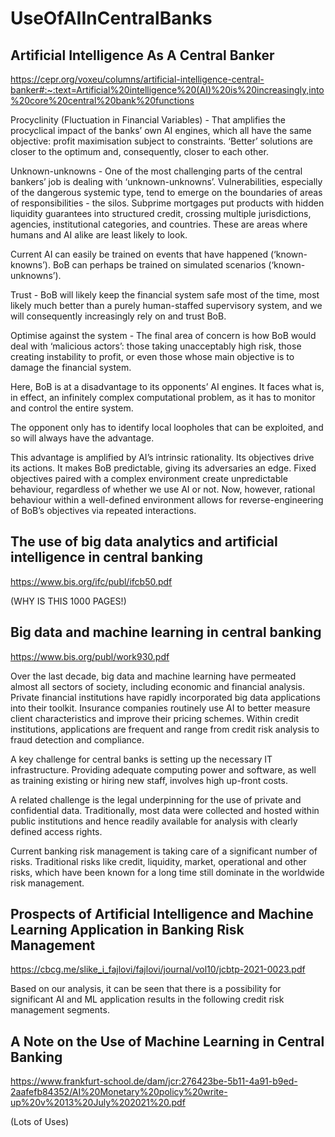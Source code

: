 # UseOfAIInCentralBanks
## Artificial Intelligence As A Central Banker

https://cepr.org/voxeu/columns/artificial-intelligence-central-banker#:~:text=Artificial%20intelligence%20(AI)%20is%20increasingly,into%20core%20central%20bank%20functions

Procyclinity (Fluctuation in Financial Variables) - That amplifies the procyclical impact of the banks’ own AI engines, which all have the same objective: profit maximisation subject to constraints. ‘Better’ solutions are closer to the optimum and, consequently, closer to each other. 

Unknown-unknowns - One of the most challenging parts of the central bankers’ job is dealing with ‘unknown-unknowns’. Vulnerabilities, especially of the dangerous systemic type, tend to emerge on the boundaries of areas of responsibilities - the silos. Subprime mortgages put products with hidden liquidity guarantees into structured credit, crossing multiple jurisdictions, agencies, institutional categories, and countries. These are areas where humans and AI alike are least likely to look.

Current AI can easily be trained on events that have happened (‘known-knowns’). BoB can perhaps be trained on simulated scenarios (‘known-unknowns’).

Trust - BoB will likely keep the financial system safe most of the time, most likely much better than a purely human-staffed supervisory system, and we will consequently increasingly rely on and trust BoB. 

Optimise against the system - The final area of concern is how BoB would deal with ‘malicious actors’: those taking unacceptably high risk, those creating instability to profit, or even those whose main objective is to damage the financial system.

Here, BoB is at a disadvantage to its opponents’ AI engines. It faces what is, in effect, an infinitely complex computational problem, as it has to monitor and control the entire system.

The opponent only has to identify local loopholes that can be exploited, and so will always have the advantage. 

This advantage is amplified by AI’s intrinsic rationality. Its objectives drive its actions. It makes BoB predictable, giving its adversaries an edge. Fixed objectives paired with a complex environment create unpredictable behaviour, regardless of whether we use AI or not. Now, however, rational behaviour within a well-defined environment allows for reverse-engineering of BoB’s objectives via repeated interactions. 

## The use of big data analytics and artificial intelligence in central banking

https://www.bis.org/ifc/publ/ifcb50.pdf

(WHY IS THIS 1000 PAGES!)

## Big data and machine learning in central banking

https://www.bis.org/publ/work930.pdf

Over the last decade, big data and machine learning have permeated almost all sectors of society, including economic and financial analysis. Private financial institutions have rapidly incorporated big data applications into their toolkit. Insurance companies routinely use AI to better measure client characteristics and improve their pricing schemes. Within credit institutions, applications are frequent and range from credit risk analysis to fraud detection and compliance.

A key challenge for central banks is setting up the necessary IT infrastructure. Providing adequate computing power and software, as well as training existing or hiring new staff, involves high up-front costs.

A related challenge is the legal underpinning for the use of private and confidential data. Traditionally, most data were collected and hosted within public institutions and hence readily available for analysis with clearly defined access rights. 

Current banking risk management is taking care of a significant number of risks. Traditional risks like credit, liquidity, market, operational and other risks, which have been known for a long time still dominate in the worldwide risk management.

## Prospects of Artificial Intelligence and Machine Learning Application in Banking Risk Management

https://cbcg.me/slike_i_fajlovi/fajlovi/journal/vol10/jcbtp-2021-0023.pdf

Based on our analysis, it can be seen that there is a possibility for significant AI and ML application results in the following credit risk
management segments. 

## A Note on the Use of Machine Learning in Central Banking

https://www.frankfurt-school.de/dam/jcr:276423be-5b11-4a91-b9ed-2aafefb84352/AI%20Monetary%20policy%20write-up%20v%2013%20July%202021%20.pdf

(Lots of Uses)
